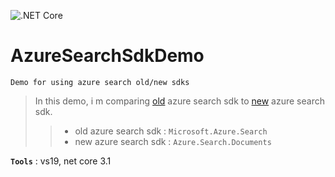 ![.NET Core](https://github.com/aimenux/AzureSearchSdkDemo/workflows/.NET%20Core/badge.svg)
# AzureSearchSdkDemo
```
Demo for using azure search old/new sdks
```

> In this demo, i m comparing [old](https://docs.microsoft.com/en-us/azure/search/search-howto-dotnet-sdk) azure search sdk to [new](https://docs.microsoft.com/en-us/dotnet/api/overview/azure/search.documents-readme?view=azure-dotnet) azure search sdk.
>>- old azure search sdk : `Microsoft.Azure.Search`
>>- new azure search sdk : `Azure.Search.Documents`

**`Tools`** : vs19, net core 3.1
